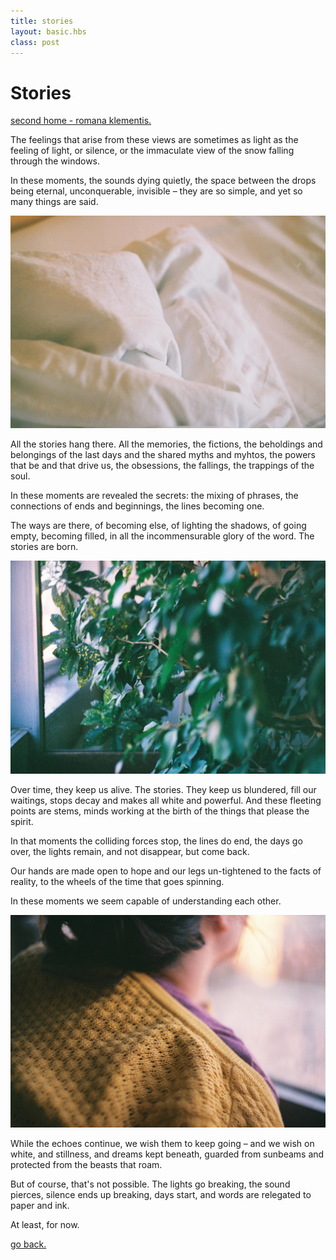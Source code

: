 ```yaml
---
title: stories
layout: basic.hbs
class: post
---
```


# Stories

[second home - romana klementis.](https://www.behance.net/gallery/60187151/Second-Home)

The feelings that arise from these views are sometimes as light as the feeling of light, or silence, or the immaculate view of the snow falling through the windows.

In these moments, the sounds dying quietly, the space between the drops being eternal, unconquerable, invisible – they are so simple, and yet so many things are said.

![second home - romana klementis](../media/posts/stories1.jpg)

All the stories hang there. All the memories, the fictions, the beholdings and belongings of the last days and the shared myths and myhtos, the powers that be and that drive us, the obsessions, the fallings, the trappings of the soul.

In these moments are revealed the secrets: the mixing of phrases, the connections of ends and beginnings, the lines becoming one.

The ways are there, of becoming else, of lighting the shadows, of going empty, becoming filled, in all the incommensurable glory of the word. The stories are born.

![second home - romana klementis](../media/posts/stories2.jpg)

Over time, they keep us alive. The stories. They keep us blundered, fill our waitings, stops decay and makes all white and powerful. And these fleeting points are stems, minds working at the birth of the things that please the spirit.

In that moments the colliding forces stop, the lines do end, the days go over, the lights remain, and not disappear, but come back.

Our hands are made open to hope and our legs un-tightened to the facts of reality, to the wheels of the time that goes spinning.

In these moments we seem capable of understanding each other.

![second home - romana klementis](../media/posts/stories3.jpg)

While the echoes continue, we wish them to keep going – and we wish on white, and stillness, and dreams kept beneath, guarded from sunbeams and protected from the beasts that roam.

But of course, that's not possible. The lights go breaking, the sound pierces, silence ends up breaking, days start, and words are relegated to paper and ink.

At least, for now.

[go back.](index.html)

